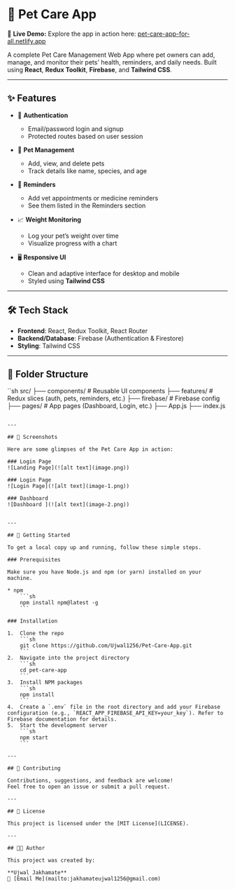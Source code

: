 # 🐾 Pet Care App

🚀 **Live Demo:** Explore the app in action here: [pet-care-app-for-all.netlify.app](https://pet-care-app-for-all.netlify.app)

A complete Pet Care Management Web App where pet owners can add, manage, and monitor their pets' health, reminders, and daily needs. Built using **React**, **Redux Toolkit**, **Firebase**, and **Tailwind CSS**.

---

## ✨ Features

- 🔐 **Authentication**
  - Email/password login and signup
  - Protected routes based on user session

- 🐶 **Pet Management**
  - Add, view, and delete pets
  - Track details like name, species, and age

- 📅 **Reminders**
  - Add vet appointments or medicine reminders
  - See them listed in the Reminders section

- 📈 **Weight Monitoring**
  - Log your pet’s weight over time
  - Visualize progress with a chart

- 🖥️ **Responsive UI**
  - Clean and adaptive interface for desktop and mobile
  - Styled using **Tailwind CSS**

---

## 🛠️ Tech Stack

- **Frontend**: React, Redux Toolkit, React Router
- **Backend/Database**: Firebase (Authentication & Firestore)
- **Styling**: Tailwind CSS

---

## 📁 Folder Structure
``sh
src/
├── components/ # Reusable UI components
├── features/ # Redux slices (auth, pets, reminders, etc.)
├── firebase/ # Firebase config
├── pages/ # App pages (Dashboard, Login, etc.)
├── App.js
├── index.js
```

---

## 📸 Screenshots

Here are some glimpses of the Pet Care App in action:

### Login Page
![Landing Page](![alt text](image.png))

### Login Page
![Login Page](![alt text](image-1.png))

### Dashboard
![Dashboard ](![alt text](image-2.png))


---

## 🚀 Getting Started

To get a local copy up and running, follow these simple steps.

### Prerequisites

Make sure you have Node.js and npm (or yarn) installed on your machine.

* npm
    ```sh
    npm install npm@latest -g
    ```

### Installation

1.  Clone the repo
    ```sh
    git clone https://github.com/Ujwal1256/Pet-Care-App.git
    ```
2.  Navigate into the project directory
    ```sh
    cd pet-care-app
    ```
3.  Install NPM packages
    ```sh
    npm install
    ```
4.  Create a `.env` file in the root directory and add your Firebase configuration (e.g., `REACT_APP_FIREBASE_API_KEY=your_key`). Refer to Firebase documentation for details.
5.  Start the development server
    ```sh
    npm start
    ```

---

## 🤝 Contributing

Contributions, suggestions, and feedback are welcome!  
Feel free to open an issue or submit a pull request.

---

## 📃 License

This project is licensed under the [MIT License](LICENSE).

---

## 👨‍💻 Author

This project was created by:

**Ujwal Jakhamate**  
📧 [Email Me](mailto:jakhamateujwal1256@gmail.com)  
